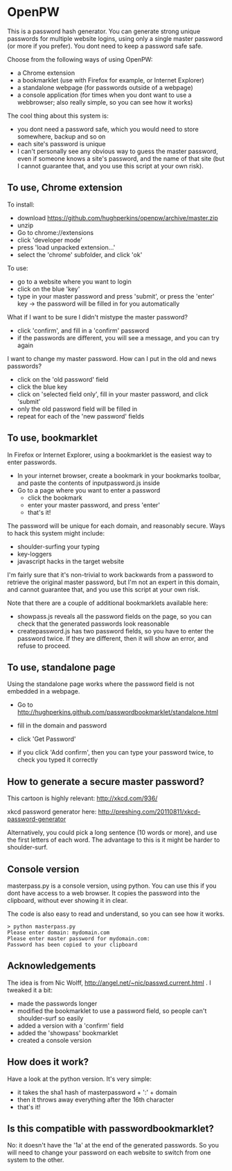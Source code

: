 OpenPW
===================

This is a password hash generator.  You can generate strong unique passwords for multiple
website logins, using only a single master password (or more if you prefer).  You dont 
need to keep a password safe safe.

Choose from the following ways of using OpenPW:

- a Chrome extension
- a bookmarklet (use with Firefox for example, or Internet Explorer)
- a standalone webpage (for passwords outside of a webpage)
- a console application (for times when you dont want to use a webbrowser; also really simple, so 
you can see how it works)

The cool thing about this system is:
- you dont need a password safe, which you would need to store somewhere, backup and so on
- each site's password is unique
- I can't personally see any obvious way to guess the master password, even if someone knows
  a site's password, and the name of that site (but I cannot guarantee that, and you use 
  this script at your own risk).

To use, Chrome extension
------------------------

To install:

- download https://github.com/hughperkins/openpw/archive/master.zip
- unzip
- Go to chrome://extensions
- click 'developer mode'
- press 'load unpacked extension...'
- select the 'chrome' subfolder, and click 'ok'

To use:
- go to a website where you want to login
- click on the blue 'key'
- type in your master password and press 'submit', or press the 'enter' key
-> the password will be filled in for you automatically

What if I want to be sure I didn't mistype the master password?
- click 'confirm', and fill in a 'confirm' password
- if the passwords are different, you will see a message, and you can try again

I want to change my master password.  How can I put in the old and news passwords?
- click on the 'old password' field
- click the blue key
- click on 'selected field only', fill in your master password, and click 'submit'
- only the old password field will be filled in
- repeat for each of the 'new password' fields

To use, bookmarklet
-------------------

In Firefox or Internet Explorer, using a bookmarklet is the easiest way to enter passwords.

- In your internet browser, create a bookmark in your bookmarks toolbar, and paste the contents of 
inputpassword.js inside
- Go to a page where you want to enter a password
   - click the bookmark
   - enter your master password, and press 'enter'
   - that's it!

The password will be unique for each domain, and reasonably secure.  Ways to hack this system 
might include:
- shoulder-surfing your typing
- key-loggers
- javascript hacks in the target website

I'm fairly sure that it's non-trivial to work backwards from a password to retrieve the 
original master password, but I'm not an expert in this domain, and cannot guarantee that, and 
you use this script at your own risk.

Note that there are a couple of additional bookmarklets available here:
- showpass.js reveals all the password fields on the page, so you can check that the generated
  passwords look reasonable
- createpassword.js has two password fields, so you have to enter the password twice.  If they 
  are different, then it will show an error, and refuse to proceed.

To use, standalone page
-----------------------

Using the standalone page works where the password field is not embedded in a webpage.

- Go to http://hughperkins.github.com/passwordbookmarklet/standalone.html
- fill in the domain and password
- click 'Get Password'

- if you click 'Add confirm', then you can type your password twice, to check you typed it 
correctly

How to generate a secure master password?
-----------------------------------------

This cartoon is highly relevant: http://xkcd.com/936/

xkcd password generator here: http://preshing.com/20110811/xkcd-password-generator

Alternatively, you could pick a long sentence (10 words or more), and use the first letters
of each word.  The advantage to this is it might be harder to shoulder-surf.

Console version
---------------

masterpass.py is a console version, using python.  You can use this if you dont have access
to a web browser.  It copies the password into the clipboard, without ever showing it in clear.

The code is also easy to read and understand, so you can see how it works.

    > python masterpass.py
    Please enter domain: mydomain.com
    Please enter master password for mydomain.com: 
    Password has been copied to your clipboard

Acknowledgements
----------------

The idea is from Nic Wolff, http://angel.net/~nic/passwd.current.html .  I tweaked it a bit:
- made the passwords longer
- modified the bookmarklet to use a password field, so people can't shoulder-surf so easily
- added a version with a 'confirm' field
- added the 'showpass' bookmarklet
- created a console version

How does it work?
-----------------

Have a look at the python version.  It's very simple:
- it takes the sha1 hash of masterpassword + ':' + domain
- then it throws away everything after the 16th character
- that's it!

Is this compatible with passwordbookmarklet?
--------------------------------------------

No: it doesn't have the '1a' at the end of the generated passwords.  So you will need to change
your password on each website to switch from one system to the other.


